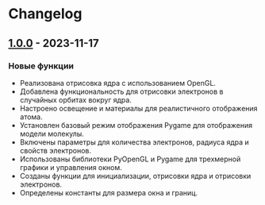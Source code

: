 # Changelog

## [1.0.0] - 2023-11-17

### Новые функции

- Реализована отрисовка ядра с использованием OpenGL.
- Добавлена функциональность для отрисовки электронов в случайных орбитах вокруг ядра.
- Настроено освещение и материалы для реалистичного отображения атома.
- Установлен базовый режим отображения Pygame для отображения модели молекулы.
- Включены параметры для количества электронов, радиуса ядра и свойств электронов.
- Использованы библиотеки PyOpenGL и Pygame для трехмерной графики и управления окном.
- Созданы функции для инициализации, отрисовки ядра и отрисовки электронов.
- Определены константы для размера окна и границ.

[1.0.0]: https://github.com/YuliaMakarova/model-of-the-molecule/releases/tag/v1.0.0